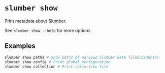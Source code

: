 # `slumber show`

Print metadata about Slumber.

See `slumber show --help` for more options.

## Examples

```sh
slumber show paths # Show paths of various Slumber data files/directories
slumber show config # Print global configuration
slumber show collection # Print collection file
```
